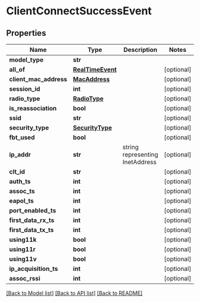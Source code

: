 # ClientConnectSuccessEvent

## Properties
Name | Type | Description | Notes
------------ | ------------- | ------------- | -------------
**model_type** | **str** |  | 
**all_of** | [**RealTimeEvent**](RealTimeEvent.md) |  | [optional] 
**client_mac_address** | [**MacAddress**](MacAddress.md) |  | [optional] 
**session_id** | **int** |  | [optional] 
**radio_type** | [**RadioType**](RadioType.md) |  | [optional] 
**is_reassociation** | **bool** |  | [optional] 
**ssid** | **str** |  | [optional] 
**security_type** | [**SecurityType**](SecurityType.md) |  | [optional] 
**fbt_used** | **bool** |  | [optional] 
**ip_addr** | **str** | string representing InetAddress | [optional] 
**clt_id** | **str** |  | [optional] 
**auth_ts** | **int** |  | [optional] 
**assoc_ts** | **int** |  | [optional] 
**eapol_ts** | **int** |  | [optional] 
**port_enabled_ts** | **int** |  | [optional] 
**first_data_rx_ts** | **int** |  | [optional] 
**first_data_tx_ts** | **int** |  | [optional] 
**using11k** | **bool** |  | [optional] 
**using11r** | **bool** |  | [optional] 
**using11v** | **bool** |  | [optional] 
**ip_acquisition_ts** | **int** |  | [optional] 
**assoc_rssi** | **int** |  | [optional] 

[[Back to Model list]](../README.md#documentation-for-models) [[Back to API list]](../README.md#documentation-for-api-endpoints) [[Back to README]](../README.md)

